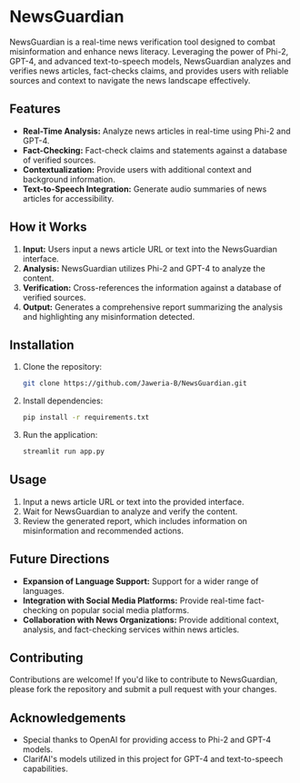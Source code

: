 # NewsGuardian

NewsGuardian is a real-time news verification tool designed to combat misinformation and enhance news literacy. Leveraging the power of Phi-2, GPT-4, and advanced text-to-speech models, NewsGuardian analyzes and verifies news articles, fact-checks claims, and provides users with reliable sources and context to navigate the news landscape effectively.

## Features

- **Real-Time Analysis:** Analyze news articles in real-time using Phi-2 and GPT-4.
- **Fact-Checking:** Fact-check claims and statements against a database of verified sources.
- **Contextualization:** Provide users with additional context and background information.
- **Text-to-Speech Integration:** Generate audio summaries of news articles for accessibility.

## How it Works

1. **Input:** Users input a news article URL or text into the NewsGuardian interface.
2. **Analysis:** NewsGuardian utilizes Phi-2 and GPT-4 to analyze the content.
3. **Verification:** Cross-references the information against a database of verified sources.
4. **Output:** Generates a comprehensive report summarizing the analysis and highlighting any misinformation detected.

## Installation

1. Clone the repository:

   ```bash
   git clone https://github.com/Jaweria-B/NewsGuardian.git
   ```

2. Install dependencies:

   ```bash
   pip install -r requirements.txt
   ```

3. Run the application:

   ```bash
   streamlit run app.py
   ```

## Usage

1. Input a news article URL or text into the provided interface.
2. Wait for NewsGuardian to analyze and verify the content.
3. Review the generated report, which includes information on misinformation and recommended actions.

## Future Directions

- **Expansion of Language Support:** Support for a wider range of languages.
- **Integration with Social Media Platforms:** Provide real-time fact-checking on popular social media platforms.
- **Collaboration with News Organizations:** Provide additional context, analysis, and fact-checking services within news articles.

## Contributing

Contributions are welcome! If you'd like to contribute to NewsGuardian, please fork the repository and submit a pull request with your changes.

## Acknowledgements

- Special thanks to OpenAI for providing access to Phi-2 and GPT-4 models.
- ClarifAI's models utilized in this project for GPT-4 and text-to-speech capabilities.

